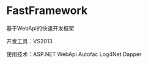 # FastFramework
基于WebApi的快速开发框架

开发工具：VS2013

使用技术：ASP.NET WebApi
         Autofac
         Log4Net
         Dapper
         
